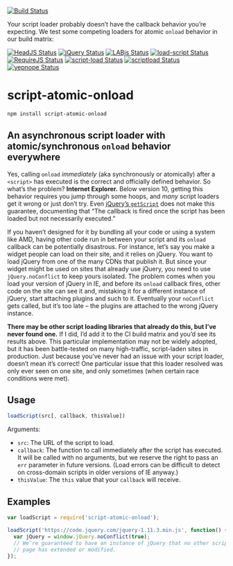 [![Build Status][trav_img]][trav_site]

Your script loader probably doesn’t have the callback behavior you’re expecting.
We test some competing loaders for atomic `onload` behavior in our build matrix:

[![HeadJS Status][headjs_img]][trav_site]
[![jQuery Status][jquery_img]][trav_site]
[![LABjs Status][labjs_img]][trav_site]
[![load-script Status][load-script_img]][trav_site]
[![RequireJS Status][requirejs_img]][trav_site]
[![script-load Status][script-load_img]][trav_site]
[![scriptload Status][scriptload_img]][trav_site]
[![yepnope Status][yepnope_img]][trav_site]

# script-atomic-onload

```bash
npm install script-atomic-onload
```

## An asynchronous script loader with atomic/synchronous `onload` behavior everywhere

Yes, calling `onload` *immediately* (aka synchronously or atomically) after a
`<script>` has executed is the correct and officially defined behavior. So
what’s the problem? **Internet Explorer.** Below version 10, getting this
behavior requires you jump through some hoops, and *many* script loaders get it
wrong or just don’t try. Even [jQuery’s `getScript`](https://api.jquery.com/jquery.getscript/)
does not make this guarantee, documenting that “The callback is fired once the
script has been loaded but not necessarily executed.”

If you haven’t designed for it by bundling all your code or using a system
like AMD, having other code run in between your script and its `onload`
callback can be potentially disastrous. For instance, let’s say you make a
widget people can load on their site, and it relies on jQuery. You want to load
jQuery from one of the many CDNs that publish it. But since your widget might
be used on sites that already use jQuery, you need to use `jQuery.noConflict` to
keep yours isolated. The problem comes when you load your version of jQuery in
IE, and before its `onload` callback fires, other code on the site can see it
and, mistaking it for a different instance of jQuery, start attaching plugins
and such to it. Eventually your `noConflict` gets called, but it’s too late –
the plugins are attached to the wrong jQuery instance.

**There may be other script loading libraries that already do this, but I’ve
never found one.** If I did, I’d add it to the CI build matrix and you’d see
its results above. This particular implementation may not be widely adopted,
but it has been battle-tested on many high-traffic, script-laden sites in
production. Just because you’ve never had an issue with your script loader,
doesn’t mean it’s correct! One particular issue that this loader resolved was
only ever seen on one site, and only sometimes (when certain race conditions
were met).

## Usage

```javascript
loadScript(src[, callback, thisValue])
```

Arguments:

* `src`: The URL of the script to load.
* `callback`: The function to call immediately after the script has executed. It
  will be called with no arguments, but we reserve the right to pass an `err`
  parameter in future versions. (Load errors can be difficult to detect on
  cross-domain scripts in older versions of IE anyway.)
* `thisValue`: The `this` value that your `callback` will receive.

## Examples

```javascript
var loadScript = require('script-atomic-onload');

loadScript('https://code.jquery.com/jquery-1.11.3.min.js', function() {
  var jQuery = window.jQuery.noConflict(true);
  // We’re guaranteed to have an instance of jQuery that no other script on the
  // page has extended or modified.
});
```

[trav_img]: https://img.shields.io/travis/exogen/script-atomic-onload/master.svg
[headjs_img]: http://travis-matrix.herokuapp.com/exogen/script-atomic-onload?branch=master&env=TEST_LOADER=jquery&label=HeadJS&bust=1
[jquery_img]: http://travis-matrix.herokuapp.com/exogen/script-atomic-onload?branch=master&env=TEST_LOADER=headjs&label=jQuery&bust=1
[labjs_img]: http://travis-matrix.herokuapp.com/exogen/script-atomic-onload?branch=master&env=TEST_LOADER=labjs&label=LABjs&bust=1
[load-script_img]: http://travis-matrix.herokuapp.com/exogen/script-atomic-onload?branch=master&env=TEST_LOADER=load-script&label=load-script&bust=1
[requirejs_img]: http://travis-matrix.herokuapp.com/exogen/script-atomic-onload?branch=master&env=TEST_LOADER=requirejs&label=RequireJS&bust=1
[scriptload_img]: http://travis-matrix.herokuapp.com/exogen/script-atomic-onload?branch=master&env=TEST_LOADER=scriptload&label=scriptload&bust=1
[script-load_img]: http://travis-matrix.herokuapp.com/exogen/script-atomic-onload?branch=master&env=TEST_LOADER=script-load&label=script-load&bust=1
[yepnope_img]: http://travis-matrix.herokuapp.com/exogen/script-atomic-onload?branch=master&env=TEST_LOADER=yepnope&label=yepnope&bust=1
[trav_site]: https://travis-ci.org/exogen/script-atomic-onload
